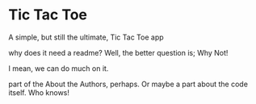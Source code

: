 # Tic Tac Toe

A simple, but still the ultimate, Tic Tac Toe app

why does it need a readme? Well, the better question is; Why Not!

I mean, we can do much on it.

part of the About the Authors, perhaps. Or maybe a part about the code itself. Who knows!
